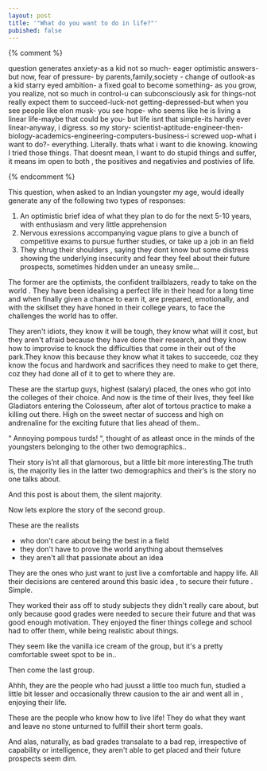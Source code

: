 ```yaml
---
layout: post
title: '"What do you want to do in life?"'
pubished: false
---
```


{% comment %}

question generates anxiety-as a kid not so much- eager optimistic answers-but now, fear of pressure- by parents,family,society - change of outlook-as a kid starry eyed ambition- a fixed goal to become something- as you grow, you realize, not so much in control-u can subconsciously ask for things-not really expect them to succeed-luck-not getting-depressed-but when you see people like elon musk- you see hope- who seems like he is living a linear life-maybe that could be you- but life isnt that simple-its hardly ever linear-anyway, i digress. so my story- scientist-aptitude-engineer-then-biology-academics-engineering-computers-business-i screwed uop-what i want to do?- everything. Literally. thats what i want to die knowing. knowing I tried those things. That doesnt mean, I want to do stupid things and suffer, it means im open to both , the positives and negativies and postivies of life. 

{% endcomment %}

This question, when asked to an Indian youngster my age, would ideally generate any of the following two types of responses: 
1. An optimistic brief idea of what they plan to do for the next 5-10 years, with enthusiasm and very little apprehension
2. Nervous exressions accompanying vague plans to give a bunch of competitive exams to pursue further studies, or take up a job in an <X> field 
3. They shrug their shoulders , saying they dont know but some distress showing the underlying insecurity and fear they feel about their future prospects, sometimes hidden under an uneasy smile...

The former are the optimists, the confident trailblazers, ready to take on the world . They have been idealising a perfect life in their head for a long time and when finally given a chance to earn it, are prepared, emotionally, and with the skillset they have honed in their college years, to face the challenges the world has to offer.

They aren't idiots, they know it will be tough, they know what will it cost, but they aren't afraid because they have done their research, and they know how to improvise to knock the difficulties that come in their out of the park.They know this because they know what it takes to succeede, coz they know the focus and hardwork and sacrifices they need to make to get there, coz they had done all of it to get to where they are.

These are the startup guys, highest (salary) placed, the ones who got into the colleges of their choice. 
And now is the time of their lives, they feel like Gladiators entering the Colosseum, after alot of tortous practice to make a killing out there. High on the sweet nectar of success and high on andrenaline for the exciting future that lies ahead of them..

“ Annoying pompous turds! “, thought of as atleast once in the minds of the youngsters belonging to the other two demographics..

Their story is’nt all that glamorous, but a little bit more interesting.The truth is, the majority lies in the latter two demographics and their’s is the story no one talks about.

And this post is about them, the silent majority. 

Now lets explore the  story of the second group.

These are the realists 
- who don't care about being the best in a field 
- they don't have to prove the world anything about themselves 
- they aren't all that passionate about an idea

They are the ones who just want to just live a comfortable and happy life. All their decisions are centered around this basic idea , to secure their future . Simple.

They worked their ass off to study subjects they didn't really care about, but only because good grades were needed to secure their future and that was good enough motivation. They enjoyed the finer things college and school had to offer them, while being realistic about things.

They seem like the vanilla ice cream of the group, but it's a pretty comfortable sweet spot to be in..

Then come the last group.

Ahhh, they are the people who had juusst a little too much fun, studied a little bit lesser and occasionally threw causion to the air and went all in , enjoying their life.

These are the people who know how to live life! They do what they want and leave no stone unturned to fulfill their short term goals.

And alas, naturally, as bad grades transalate to a bad rep, irrespective of capability or intelligence, they aren't able to get placed and their future prospects seem dim.

